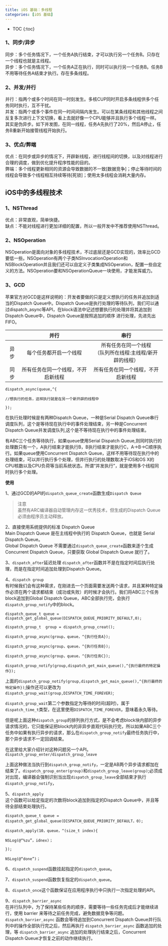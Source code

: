 ```yaml
---
title: iOS 基础：多线程
categories: [iOS 基础]
---
```


- TOC
{:toc}

### 1、同步/异步
同步：多个任务情况下，一个任务A执行结束，才可以执行另一个任务B。只存在一个线程也就是主线程。  
异步：多个任务情况下，一个任务A正在执行，同时可以执行另一个任务B。任务B不用等待任务A结束才执行。存在多条线程。

### 2、并发/并行
并行：指两个或多个时间在同一时刻发生。多核CUP同时开启多条线程供多个任务同时执行，互不干扰。  
并发：指两个或多个事件在同一时间间隔内发生。可以在某条线程和其他线程之间反复多次进行上下文切换，看上去就好像一个CPU能够并且执行多个线程一样。其实是伪异步。如下并发图，在同一线程，任务A先执行了20%，然后A停止，任务B重新开始接管线程开始执行。

### 3、优点/弊端
优点：在同步或异步的情况下，开辟新线程，进行线程间的切换，以及对线程进行合理的调度，做到优化提升程序性能的目的。  
弊端：多个线程更新相同的资源会导致数据的不一致[数据竞争]；停止等待时间的线程会导致多个线程相互持续等待[死锁]；使用太多线程会消耗大量内存。

## iOS中的多线程技术
### 1、NSThread  
优点：非常直观，简单快捷。  
缺点：不能对线程进行更加详细的配置，所以一般开发中不推荐使用NSThread。

### 2、NSOperation
NSOperation是面向对象的多线程技术，不过底层还是GCD实现的，效率比GCD要低一些。NSOperation有两个子类NSInvocationOperation和NSBlockOperation并且我们还可以自定义子类集成NSOperation，配置一些自定义的方法。NSOperation要和NSOperationQueue一块使用，才能发挥威力。

### 3、GCD
苹果官方对GCD是这样说明的：开发者要做的只是定义想执行的任务并追加到适当的Dispatch Queue中。Dispatch Queue是执行处理的等待队列，我们可以通过dispatch_async等API，在block语法中记述想要执行的处理并将其追加到Dispatch Queue中，Dispatch Queue是按照追加的顺序 进行处理，先进先出FIFO。

||并行|串行|
|:-:|:-:|:-:|
|异步|每个任务都开启一个线程|所有任务在同一个线程<br> （队列所在线程:主线程/新开辟的线程）|
|同步|所有任务在同一个线程，不开启新线程|所有任务在同一个线程，不开启新线程|

```
dispatch_async(queue,^{

//想执行的任务，这样执行就是在另一个新开辟的线程中

});
```

在执行处理时候是有两种Dispatch Queue，一种是Serial Dispatch Queue串行调度队列，这个是等待现在执行中的事件处理结束，另一种是Concurrent Dispatch Queue并发调度队列,这个是不等待现在执行中的事件处理结束。

有ABC三个任务等待执行，如果queue使用Serial Dispatch Queue,则同时执行的处理数只有一个，A执行结束才能执行B，B执行结束才能执行C，A->B->C顺序执行。如果queue使用Concurrent Dispatch Queue，这样不用等待现在执行中的处理结束，可以并行执行多个处理，但并行执行的处理数取决于iOS和OS X的CPU核数以及CPU负荷等当前系统状态。所谓“并发执行”，就是使用多个线程同时执行多个处理。

**使用**

1、通过GCD的API的`dispatch_queue_create`函数生成`Dispatch Queue`
>注意  
>虽然有ARC编译器自动管理内存这一优秀技术，但生成的Dispatch Queue必须由程序员主动释放。

2、直接使用系统提供的标准 Dispatch Queue  
Main Dispatch Queue 是在主线程中执行的 Dispatch Queue，也就是 Serial Dispatch Queue。  
Global Dispatch Queue 不需要通过`dispatch_queue_create`函数来逐个生成 Concurrent Dispatch Queue，只要获取 Global Dispatch Queue 就行了。

3、`dispatch_after`延迟处理
`dispatch_after`函数并不是在指定时间后执行处理，而是在指定时间追加处理到Dispatch Queue。  

4、`dispatch group`  
有时候我们会有这种需求，在刚进去一个页面需要发送两个请求，并且某种特定操作必须在两个请求都结束（成功或失败）的时候才会执行。我们将ABC三个任务block追加到Global Dispatch Queue，ABC全部执行完，会执行`dispatch_group_notify`中的block。

```
dispatch_queue_t queue = dispatch_get_global_queue(DISPATCH_QUEUE_PRIORITY_DEFAULT,0);

dispatch_group_t  group = dispatch_group_creat();

dispatch_group_async(group，queue，^{执行任务A});

dispatch_group_async(group，queue，^{执行任务B});

dispatch_group_async(group，queue，^{执行任务C});

dispatch_group_notify(group,dispatch_get_main_queue(),^{执行最终的特定操作});
```

上面的`dispatch_group_notify(group,dispatch_get_main_queue(),^{执行最终的特定操作})`;操作还可以更改为`dispatch_group_wait(group,DISPATCH_TIME_FOREVER)`;

`dispatch_group_wait`第二个参数指定为等待的时间(超时)，属于`dispatch_time_t`类型，在这里使用`DISPATCH_TIME_FOREVER`，意味着永久等待。

但是呢上面这种`dispatch_group`的排列执行方式，是不会考虑block块内部的异步请求情况的，它只能保证把block内的非异步直观代码执行完，所以如果ABC三个任务中如果有执行异步的请求，那么在`dispatch_group_notify`最终任务执行中，那个异步请求不一定回调结束。

在这里给大家介绍针对这种问题另一个API。`dispatch_group_enter/dispatch_group_leave`

上面这种做法当执行到`dispatch_group_notify`，一定是AB两个异步请求都加在结束了。`dispatch_group_enter(group)`和`dispatch_group_leave(group)`;必须成对出现，编译器会强制识别当出现`dispatch_group_leave`全部结束才执行`dispatch_group_notify`，

5、`dispatch_apply`  
这个函数可以给定指定的次数将block追加到指定的Dispatch Queue中，并且等待全部结束处理执行。

```
dispatch_queue_t queue = dispatch_get_global_queue(DISPATCH_QUEUE_PRIORITY_DEFAULT，0);

dispatch_apply(10，queue，^(size_t index){

NSLog(@“%zu”，idnex)；

});

NSLog(@“done”)；
```

6、`dispatch_suspend`函数挂起指定的`dispatch_queue`。

7、`dispatch_suspend`函数恢复指定的`dispatch_queue`。

8、`dispatch_once`这个函数保证在应用程序执行中只执行一次指定处理的API。

9、`dispatch_barrier_async`  
在并行队列中，为了保持某些任务的顺序，需要等待一些任务完成后才能继续进行，使用 barrier 来等待之前任务完成，避免数据竞争等问题。 `dispatch_barrier_async` 函数会等待追加到Concurrent Dispatch Queue并行队列中的操作全部执行完之后，然后再执行 `dispatch_barrier_async` 函数追加的处理，等 `dispatch_barrier_async` 追加的处理执行结束之后，Concurrent Dispatch Queue才恢复之前的动作继续执行。
